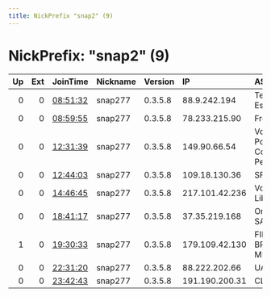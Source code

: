 ```yaml
---
title: NickPrefix "snap2" (9)
---
```


# NickPrefix: "snap2" (9)

|   Up |   Ext | JoinTime                                                                                            | Nickname   | Version   | IP             | AS                                       | CC   |   ORp |   Dirp | OS    | Contact   |   eFamMembers |
|-----:|------:|:----------------------------------------------------------------------------------------------------|:-----------|:----------|:---------------|:-----------------------------------------|:-----|------:|-------:|:------|:----------|--------------:|
|    0 |     0 | [08:51:32](https://metrics.torproject.org/rs.html#details/E51AD02EB141C7D2532377C37348190BB83241B6) | snap277    | 0.3.5.8   | 88.9.242.194   | Telefonica De Espana                     | es   | 37975 |      0 | Linux | None      |             1 |
|    0 |     0 | [08:59:55](https://metrics.torproject.org/rs.html#details/23915A2235F3A4EBD2AA6CF05EEF630191723D95) | snap277    | 0.3.5.8   | 78.233.215.90  | Free SAS                                 | fr   | 37821 |      0 | Linux | None      |             1 |
|    0 |     0 | [12:31:39](https://metrics.torproject.org/rs.html#details/674EAE7D61D89625F9871DB7AD73E6083F9D80D6) | snap277    | 0.3.5.8   | 149.90.66.54   | Vodafone Portugal - Communicacoes Pessoa | pt   | 42259 |      0 | Linux | None      |             1 |
|    0 |     0 | [12:44:03](https://metrics.torproject.org/rs.html#details/72722C77DCF3F28FAFC616D6E0C28D31D137F09C) | snap277    | 0.3.5.8   | 109.18.130.36  | SFR SA                                   | fr   | 32849 |      0 | Linux | None      |             1 |
|    0 |     0 | [14:46:45](https://metrics.torproject.org/rs.html#details/B70D20951B82E7CCEC5C2E01BEE14F65B23D97CC) | snap277    | 0.3.5.8   | 217.101.42.236 | Vodafone Libertel B.V.                   | nl   | 35963 |      0 | Linux | None      |             1 |
|    0 |     0 | [18:41:17](https://metrics.torproject.org/rs.html#details/E43841F0BB75FF425E529BF4A379E4D1964C8C35) | snap277    | 0.3.5.8   | 37.35.219.168  | Orange Espagne SA                        | es   | 45061 |      0 | Linux | None      |             1 |
|    1 |     0 | [19:30:33](https://metrics.torproject.org/rs.html#details/B07E8FCF5FF9F511DFC3A9C61A074BB27E660AA9) | snap277    | 0.3.5.8   | 179.109.42.130 | FIBER ONE DO BRASIL LTDA ME              | br   | 40019 |      0 | Linux | None      |             1 |
|    0 |     0 | [22:31:20](https://metrics.torproject.org/rs.html#details/0035F4F8ED7D415C953694BA3A28D1C54F900BFD) | snap277    | 0.3.5.8   | 88.222.202.66  | UAB INIT                                 | lt   | 43155 |      0 | Linux | None      |             1 |
|    0 |     0 | [23:42:43](https://metrics.torproject.org/rs.html#details/FB25C02D908B34010D05A88A49A6B1899FFA8F98) | snap277    | 0.3.5.8   | 191.190.200.31 | CLARO S.A.                               | br   | 43955 |      0 | Linux | None      |             1 |
